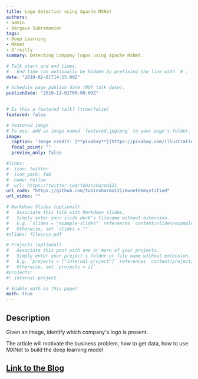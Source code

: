 ```yaml
---
title: Logo detection using Apache MXNet
authors:
- admin
- Bargava Subramanian
tags:
- Deep Learning
- MXnet
- O'reilly
summary: Detecting Company logos using Apache MxNet.

# Talk start and end times.
#   End time can optionally be hidden by prefixing the line with `#`.
date: "2018-02-01T14:15:00Z"

# Schedule page publish date (NOT talk date).
publishDate: "2018-11-01T00:00:00Z"

 
# Is this a featured talk? (true/false)
featured: false 

# Featured image
# To use, add an image named `featured.jpg/png` to your page's folder. 
image:
  caption: 'Image credit: [**pixabay**](https://pixabay.com/illustrations/apps-social-media-networks-internet-426559/)'
  focal_point: ""
  preview_only: false

#links:
#- icon: twitter
#  icon_pack: fab
#  name: Follow
#  url: https://twitter.com/tuhinsharma121
url_code: "https://github.com/tuhinsharma121/mxnetdemystified"
url_video: ""

# Markdown Slides (optional).
#   Associate this talk with Markdown slides.
#   Simply enter your slide deck's filename without extension.
#   E.g. `slides = "example-slides"` references `content/slides/example-slides.md`.
#   Otherwise, set `slides = ""`.
#slides: files/cv.pdf

# Projects (optional).
#   Associate this post with one or more of your projects.
#   Simply enter your project's folder or file name without extension.
#   E.g. `projects = ["internal-project"]` references `content/project/deep-learning/index.md`.
#   Otherwise, set `projects = []`.
#projects:
#- internal-project

# Enable math on this page?
math: true
--- 
```

 
<h2>Description</h2>

Given an image, identify which company's logo is present.

The article will motivate the business problem, how to get data, how to use MXNet to build the deep learning model

[<h2>Link to the Blog</h2>](https://www.oreilly.com/ideas/logo-detection-using-apache-mxnet)
